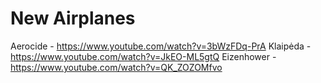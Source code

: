 # New Airplanes

Aerocide - https://www.youtube.com/watch?v=3bWzFDq-PrA
Klaipėda - https://www.youtube.com/watch?v=JkEO-ML5gtQ
Eizenhower - https://www.youtube.com/watch?v=QK_ZOZOMfvo